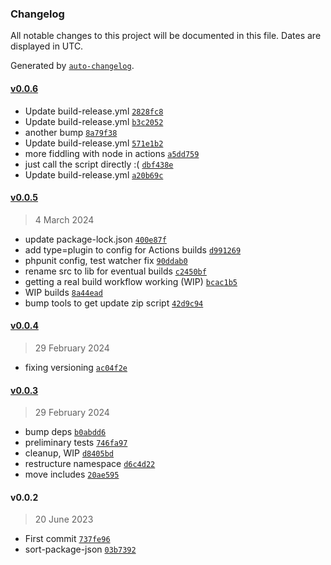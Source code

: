 ### Changelog

All notable changes to this project will be documented in this file. Dates are displayed in UTC.

Generated by [`auto-changelog`](https://github.com/CookPete/auto-changelog).

#### [v0.0.6](https://github.com/ideasonpurpose/media-library-plus-plugin/compare/v0.0.5...v0.0.6)

- Update build-release.yml [`2828fc8`](https://github.com/ideasonpurpose/media-library-plus-plugin/commit/2828fc8063785575fd37473567303167dd02de6a)
- Update build-release.yml [`b3c2052`](https://github.com/ideasonpurpose/media-library-plus-plugin/commit/b3c2052571c9e2c4c587c4d84e5643b30e512e9f)
- another bump [`8a79f38`](https://github.com/ideasonpurpose/media-library-plus-plugin/commit/8a79f38d04494f306abb386ec4ddf29ef6744611)
- Update build-release.yml [`571e1b2`](https://github.com/ideasonpurpose/media-library-plus-plugin/commit/571e1b2b2656fc784ffb183eaa81bc060efb39f7)
- more fiddling with node in actions [`a5dd759`](https://github.com/ideasonpurpose/media-library-plus-plugin/commit/a5dd7591093e874105c55c1481711193855444ba)
- just call the script directly :( [`dbf438e`](https://github.com/ideasonpurpose/media-library-plus-plugin/commit/dbf438e7b21111c2677e952a25f149a22f545dd8)
- Update build-release.yml [`a20b69c`](https://github.com/ideasonpurpose/media-library-plus-plugin/commit/a20b69c2283aa1a78e17d78177f5e6eea04ca179)

#### [v0.0.5](https://github.com/ideasonpurpose/media-library-plus-plugin/compare/v0.0.4...v0.0.5)

> 4 March 2024

- update package-lock.json [`400e87f`](https://github.com/ideasonpurpose/media-library-plus-plugin/commit/400e87f6e1566c70d95caee2043199f9db6fa4b5)
- add type=plugin to config for Actions builds [`d991269`](https://github.com/ideasonpurpose/media-library-plus-plugin/commit/d991269576212635a1e5602b5345ba71b20cb632)
- phpunit config, test watcher fix [`90ddab0`](https://github.com/ideasonpurpose/media-library-plus-plugin/commit/90ddab04c7a9663ad36f83465633f21cfabc49c2)
- rename src to lib for eventual builds [`c2450bf`](https://github.com/ideasonpurpose/media-library-plus-plugin/commit/c2450bff14dd294e793dbf35d15a56450fc1387d)
- getting a real build workflow working (WIP) [`bcac1b5`](https://github.com/ideasonpurpose/media-library-plus-plugin/commit/bcac1b5dc76c8f57530cca3cbf19002628bf6ca2)
- WIP builds [`8a44ead`](https://github.com/ideasonpurpose/media-library-plus-plugin/commit/8a44ead050091cffe19511242c60e693d2f2dfd7)
- bump tools to get update zip script [`42d9c94`](https://github.com/ideasonpurpose/media-library-plus-plugin/commit/42d9c9441d46f70cbc41e4f76e30fca3fa0c8e76)

#### [v0.0.4](https://github.com/ideasonpurpose/media-library-plus-plugin/compare/v0.0.3...v0.0.4)

> 29 February 2024

- fixing versioning [`ac04f2e`](https://github.com/ideasonpurpose/media-library-plus-plugin/commit/ac04f2e41ae11d192e63c054627c8197d30c6ae3)

#### [v0.0.3](https://github.com/ideasonpurpose/media-library-plus-plugin/compare/v0.0.2...v0.0.3)

> 29 February 2024

- bump deps [`b0abdd6`](https://github.com/ideasonpurpose/media-library-plus-plugin/commit/b0abdd670783b52587254a6f6c3040ec4c919c1d)
- preliminary tests [`746fa97`](https://github.com/ideasonpurpose/media-library-plus-plugin/commit/746fa97aad9404ddc42ff33e40de8a299a7f90b5)
- cleanup, WIP [`d8405bd`](https://github.com/ideasonpurpose/media-library-plus-plugin/commit/d8405bd62db5b75b77d9573286c6d6e6dbef3215)
- restructure namespace [`d6c4d22`](https://github.com/ideasonpurpose/media-library-plus-plugin/commit/d6c4d224b89d5348b5cd4f9b73d47a5d07c40899)
- move includes [`20ae595`](https://github.com/ideasonpurpose/media-library-plus-plugin/commit/20ae595756d8757f1dd704351590ba3a485f03f4)

#### v0.0.2

> 20 June 2023

- First commit [`737fe96`](https://github.com/ideasonpurpose/media-library-plus-plugin/commit/737fe96f3cf4c4445f84f3214e3208165d5c4a11)
- sort-package-json [`03b7392`](https://github.com/ideasonpurpose/media-library-plus-plugin/commit/03b7392c60dbdcddf12c455596f555aeedb77106)
